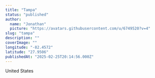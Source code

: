 ```yaml
---
title: "Tampa"
status: "published"
author:
  name: "Jonathan"
  picture: "https://avatars.githubusercontent.com/u/6749520?v=4"
slug: "tampa"
description: ""
coverImage: ""
longitude: "-82.4572"
latitude: "27.9506"
publishedAt: "2025-02-25T20:14:56.000Z"
---
```


United States
